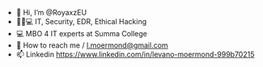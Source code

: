 - 👋 Hi, I’m @RoyaxzEU
- 👨‍🎓💻 IT, Security, EDR, Ethical Hacking
- 💻 MBO 4 IT experts at Summa College
- 📧 How to reach me / l.moermond@gmail.com
- 📫 Linkedin https://www.linkedin.com/in/levano-moermond-999b70215

